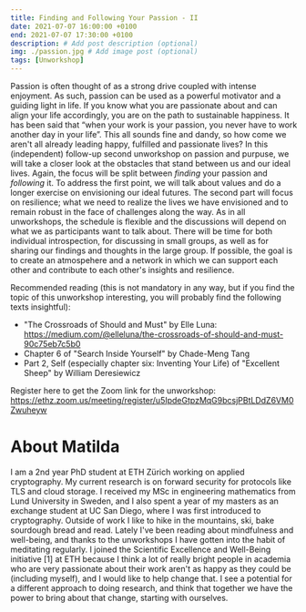 ```yaml
---
title: Finding and Following Your Passion - II
date: 2021-07-07 16:00:00 +0100
end: 2021-07-07 17:30:00 +0100
description: # Add post description (optional)
img: ./passion.jpg # Add image post (optional)
tags: [Unworkshop]
---
```


Passion is often thought of as a strong drive coupled with intense enjoyment. As such, passion can be used as a powerful motivator and a guiding light in life. If you know what you are passionate about and can align your life accordingly, you are on the path to sustainable happiness. It has been said that “when your work is your passion, you never have to work another day in your life”.
This all sounds fine and dandy, so how come we aren't all already leading happy, fulfilled and passionate lives?
In this (independent) follow-up second unworkshop on passion and purpuse, we will take a closer look at the obstacles that stand between us and our ideal lives. Again, the focus will be split between _finding_ your passion and _following_ it. To address the first point, we will talk about values and do a longer exercise on envisioning our ideal futures. The second part will focus on resilience; what we need to realize the lives we have envisioned and to remain robust in the face of challenges along the way.
As in all unworkshops, the schedule is flexible and the discussions will depend on what we as participants want to talk about. There will be time for both individual introspection, for discussing in small groups, as well as for sharing our findings and thoughts in the large group. If possible, the goal is to create an atmospehere and a network in which we can support each other and contribute to each other's insights and resilience.

Recommended reading (this is not mandatory in any way, but if you find the topic of this unworkshop interesting, you will probably find the following texts insightful):
* "The Crossroads of Should and Must" by Elle Luna: https://medium.com/@elleluna/the-crossroads-of-should-and-must-90c75eb7c5b0
* Chapter 6 of "Search Inside Yourself" by Chade-Meng Tang
* Part 2, Self (especially chapter six: Inventing Your Life) of "Excellent Sheep" by William Deresiewicz

Register here to get the Zoom link for the unworkshop: https://ethz.zoom.us/meeting/register/u5IpdeGtpzMqG9bcsjPBtLDdZ6VM0Zwuheyw

# About Matilda

I am a 2nd year PhD student at ETH Zürich working on applied cryptography. My current research is on forward security for protocols like TLS and cloud storage. I received my MSc in engineering mathematics from Lund University in Sweden, and I also spent a year of my masters as an exchange student at UC San Diego, where I was first introduced to cryptography.
Outside of work I like to hike in the mountains, ski, bake sourdough bread and read. Lately I've been reading about mindfulness and well-being, and thanks to the unworkshops I have gotten into the habit of meditating regularly.
I joined the Scientific Excellence and Well-Being initiative [1] at ETH because I think a lot of really bright people in academia who are very passionate about their work aren't as happy as they could be (including myself), and I would like to help change that. I see a potential for a different approach to doing research, and think that together we have the power to bring about that change, starting with ourselves.

